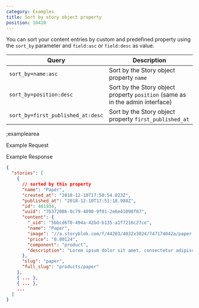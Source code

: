 ```yaml
---
category: Examples
title: Sort by story object property
position: 10410
---
```


You can sort your content entries by custom and predefined property using the `sort_by` parameter and `field:asc` or `field:desc` as value.

| Query | Description |
|---|---|
| `sort_by=name:asc` | Sort by the Story object property `name` |
| `sort_by=position:desc` | Sort by the Story object property `position` (same as in the admin interface) |
| `sort_by=first_published_at:desc` | Sort by the Story object property `first_published_at` |

;examplearea

Example Request

<RequestExample url="https://api.storyblok.com/v1/cdn/stories?sort_by=name:asc&token=ask9soUkv02QqbZgmZdeDAtt"></RequestExample>

Example Response

```json
{  
  "stories": [
    {
      // sorted by this property
      "name": "Paper",
      "created_at": "2018-12-10T17:50:54.023Z",
      "published_at": "2018-12-10T17:51:18.988Z",
      "id": 461934,
      "uuid": "7b372086-0c79-4890-9f01-2e6e41098f87",
      "content": {
        "_uid": "5bbcd6f0-494a-42bd-b135-a1f7216c27ce",
        "name": "Paper",
        "image": "//a.storyblok.com/f/44203/4032x3024/747174042a/paper.jpg",
        "price": "0.00124",
        "component": "product",
        "description": "Lorem ipsum dolor sit amet, consectetur adipiscing elit. In erat mauris, faucibus quis pharetra sit amet, pretium ac libero. Etiam vehicula eleifend bibendum."
      },
      "slug": "paper",
      "full_slug": "products/paper"
    },
    { ... },
    { ... },
    ...
  ]
}
```